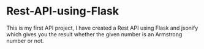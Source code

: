# Rest-API-using-Flask
This is my first API project, I have created a Rest API using Flask and jsonify which gives you the result whether the given number is an Armstrong number or not.
